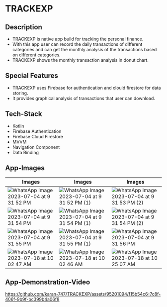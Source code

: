 # TRACKEXP

## Description

* TRACKEXP is native app build for tracking the personal finance. 
* With this app user can record the daily transactions of different categories and can get the monthly analysis of the transactions based on different categories.
* TRACKEXP shows the monthly transaction analysis in donut chart.

## Special Features

* TRACKEXP uses Firebase for authentication and clould firestore for data storing.
* It provides graphical analysis of transactions that user can download.

## Tech-Stack

* Kotlin
* Firebase Authentication
* Firebase Cloud Firestore
* MVVM
* Navigation Component
* Data Binding

## App-Images

|Images|Images|Images|
|---|---|---|
|![WhatsApp Image 2023-07-04 at 9 31 52 PM](https://github.com/karan-747/TRACKEXP/assets/95201094/2ba15f2c-fb27-4df9-a77d-77e95926629a)|![WhatsApp Image 2023-07-04 at 9 31 52 PM (1)](https://github.com/karan-747/TRACKEXP/assets/95201094/9f214027-4c90-451f-948a-07621e47e7cc)|![WhatsApp Image 2023-07-04 at 9 31 53 PM (2)](https://github.com/karan-747/TRACKEXP/assets/95201094/5f8c0e36-831e-43c1-97c1-6f0a6d1155a3)|
|![WhatsApp Image 2023-07-04 at 9 31 54 PM](https://github.com/karan-747/TRACKEXP/assets/95201094/a79e024f-2da4-4681-8386-f214fcc5cbaf)|![WhatsApp Image 2023-07-04 at 9 31 54 PM (1)](https://github.com/karan-747/TRACKEXP/assets/95201094/97ec80bd-d362-4506-8cde-003df71463a5)|![WhatsApp Image 2023-07-04 at 9 31 54 PM (2)](https://github.com/karan-747/TRACKEXP/assets/95201094/a3bcd19c-9735-481b-94cc-1377013c5b42)|
|![WhatsApp Image 2023-07-04 at 9 31 55 PM](https://github.com/karan-747/TRACKEXP/assets/95201094/7d30a5d5-6203-4cae-8d55-e07f6711f5a4)|![WhatsApp Image 2023-07-04 at 9 31 55 PM (1)](https://github.com/karan-747/TRACKEXP/assets/95201094/0c66138b-b5ed-4032-9d16-e1e5a383ede7)|![WhatsApp Image 2023-07-04 at 9 31 56 PM](https://github.com/karan-747/TRACKEXP/assets/95201094/34f1cf8d-a316-4da8-a710-19a0430d89c2)|
|![WhatsApp Image 2023-07-18 at 10 02 47 AM](https://github.com/karan-747/TRACKEXP/assets/95201094/3c0acdc1-17e1-4671-a50a-ad7d7e0b62ec)|![WhatsApp Image 2023-07-18 at 10 02 46 AM](https://github.com/karan-747/TRACKEXP/assets/95201094/647fcc85-4c8b-486e-a189-3450e229e212)|![WhatsApp Image 2023-07-18 at 10 25 07 AM](https://github.com/karan-747/TRACKEXP/assets/95201094/b0aa99ec-558b-42b0-a558-17086c6ebcf1)|


## App-Demonstration-Video

https://github.com/karan-747/TRACKEXP/assets/95201094/f15b54c6-7c8f-406f-9b9f-bc399b4a06f8











